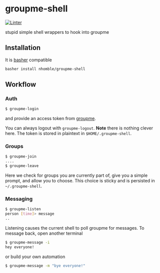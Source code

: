 # groupme-shell
[![Linter](https://github.com/nhomble/groupme-shell/actions/workflows/linter.yml/badge.svg)](https://github.com/nhomble/groupme-shell/actions/workflows/linter.yml)

stupid simple shell wrappers to hook into groupme

## Installation 
It is [basher](https://github.com/basherpm/basher) compatible
```bash
basher install nhomble/groupme-shell
```

## Workflow
### Auth
```bash
$ groupme-login
```
and provide an access token from [groupme](https://dev.groupme.com/).

You can always logout with ```groupme-logout```. **Note** there is nothing clever here. The 
token is stored in plaintext in ```$HOME/.groupme-shell```.

### Groups
```bash
$ groupme-join
....
$ groupme-leave
```

Here we check for groups you are currently part of, give you a simple prompt, and allow you to choose. This choice is sticky and is persisted in ```~/.groupme-shell```.

### Messaging
```bash
$ groupme-listen
person [time]> message
..
```

Listening causes the current shell to poll groupme for messages. To message back, open another terminal
```bash
$ groupme-message -i
hey everyone!
```

or build your own automation
```bash
$ groupme-message -m "bye everyone!"
```
